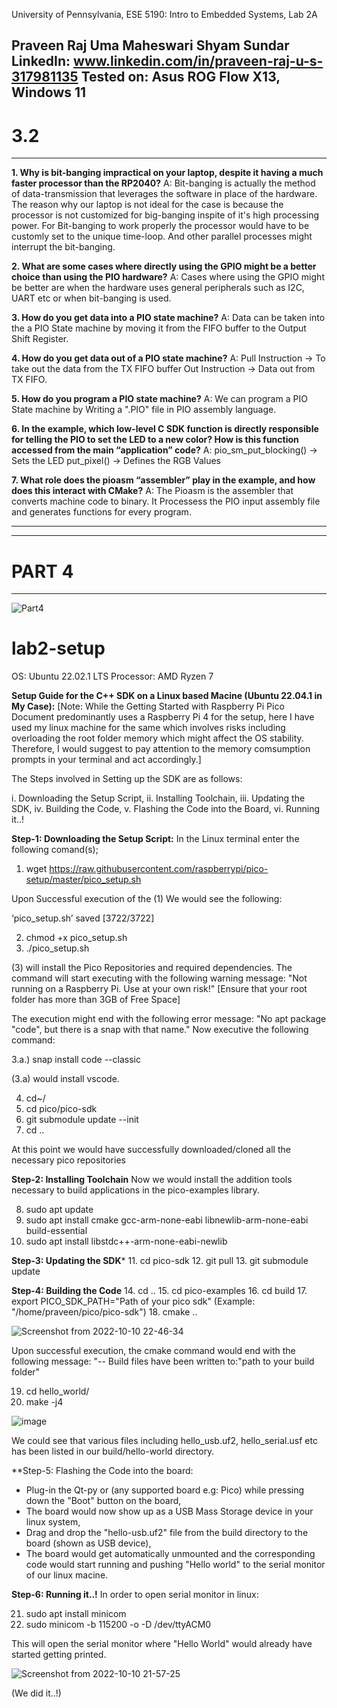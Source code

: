 University of Pennsylvania, ESE 5190: Intro to Embedded Systems, Lab 2A

Praveen Raj Uma Maheswari Shyam Sundar
    LinkedIn: www.linkedin.com/in/praveen-raj-u-s-317981135
Tested on: Asus ROG Flow X13, Windows 11
---------------------------------------------------------------------------------------------------------------------------------------------
# 3.2
----------------------------------------------------------------------------------------------------------------------------------------------
**1. Why is bit-banging impractical on your laptop, despite it having a much faster processor than the RP2040?**
A: Bit-banging is actually the method of data-transmission that leverages the software in place of the hardware. The reason why our laptop is not ideal for the case is because the processor is not customized for big-banging inspite of it's high processing power. For Bit-banging to work properly the processor would have to be customly set to the unique time-loop. And other parallel processes might interrupt the bit-banging.

**2. What are some cases where directly using the GPIO might be a better choice than using the PIO hardware?**
A: Cases where using the GPIO might be better are when the hardware uses general peripherals such as I2C, UART etc or when bit-banging is used. 

**3. How do you get data into a PIO state machine?**
A: Data can be taken into the a PIO State machine by moving it from the FIFO buffer to the Output Shift Register.

**4. How do you get data out of a PIO state machine?**
A: Pull Instruction -> To take out the data from the TX FIFO buffer 
   Out Instruction -> Data out from TX FIFO.
   
**5. How do you program a PIO state machine?**
A: We can program a PIO State machine by Writing a ".PIO" file in PIO assembly language. 

**6. In the example, which low-level C SDK function is directly responsible for telling the PIO to set the LED to a new color? How is this function accessed from the main “application” code?**
A: pio_sm_put_blocking() -> Sets the LED 
   put_pixel() -> Defines the RGB Values
   
**7. What role does the pioasm “assembler” play in the example, and how does this interact with CMake?**
A: The Pioasm is the assembler that converts machine code to binary. It Processess the PIO input assembly file and generates functions for every program.

---------------------------------------------------------------------------------------------------------------------------------------------------------------





--------------------------------------------------------------------------------------------------------------------------------------------------------
# PART 4
---------------------------------------------------------------------------------------------------------------------------------------------------------

![Part4](https://user-images.githubusercontent.com/114270637/202566242-f4b87490-ab9c-466d-b8fa-78984efcb94c.gif)



# lab2-setup

OS: Ubuntu 22.02.1 LTS
Processor: AMD Ryzen 7

**Setup Guide for the C++ SDK on a Linux based Macine (Ubuntu 22.04.1 in My Case):**
[Note: While the Getting Started with Raspberry Pi Pico Document predominantly uses a Raspberry Pi 4 for the setup, here I have used my linux machine for the same which involves risks including overloading the root folder memory which might affect the OS stability. Therefore, I would suggest to pay attention to the memory comsumption prompts in your terminal and act accordingly.]


The Steps involved in Setting up the SDK are as follows:

i. Downloading the Setup Script,
ii. Installing Toolchain,
iii. Updating the SDK,
iv. Building the Code,
v. Flashing the Code into the Board,
vi. Running it..!


**Step-1: Downloading the Setup Script:**
In the Linux terminal enter the following comand(s);

1. wget https://raw.githubusercontent.com/raspberrypi/pico-setup/master/pico_setup.sh

Upon Successful execution of the (1) We would see the following:

‘pico_setup.sh’ saved [3722/3722]

2. chmod +x pico_setup.sh
3. ./pico_setup.sh

(3) will install the Pico Repositories and required dependencies. The command will start executing with the following warning message: "Not running on a Raspberry Pi. Use at your own risk!" [Ensure that your root folder has more than 3GB of Free Space]

The execution might end with the following error message: "No apt package "code", but there is a snap with that name." Now executive the following command:

3.a.) snap install code --classic

(3.a) would install vscode.

4. cd~/
5. cd pico/pico-sdk
6. git submodule update --init
7. cd ..

At this point we would have successfully downloaded/cloned all the necessary pico repositories


**Step-2: Installing Toolchain**
Now we would install the addition tools necessary to build applications in the pico-examples library.

8. sudo apt update
9. sudo apt install cmake gcc-arm-none-eabi libnewlib-arm-none-eabi build-essential
10. sudo apt install libstdc++-arm-none-eabi-newlib

**Step-3: Updating the SDK***
11. cd pico-sdk
12. git pull
13. git submodule update


**Step-4: Building the Code**
14. cd ..
15. cd pico-examples
16. cd build
17. export PICO_SDK_PATH="Path of your pico sdk" (Example: "/home/praveen/pico/pico-sdk")
18. cmake ..

![Screenshot from 2022-10-10 22-46-34](https://user-images.githubusercontent.com/114270637/194985503-1743f35f-2a91-46b4-a0b5-5f223353e9d7.png)

Upon successful execution, the cmake command would end with the following message: "-- Build files have been written to:"path to your build folder"

19. cd hello_world/
20. make -j4

![image](https://user-images.githubusercontent.com/114270637/194985869-65b9c789-2312-409f-a5a1-5f28558b0660.png)

We could see that various files including hello_usb.uf2, hello_serial.usf etc has been listed in our build/hello-world directory.


**Step-5: Flashing the Code into the board:
* Plug-in the Qt-py or (any supported board e.g: Pico) while pressing down the "Boot" button on the board,
* The board would now show up as a USB Mass Storage device in your linux system, 
* Drag and drop the "hello-usb.uf2" file from the build directory to the board (shown as USB device),
* The board would get automatically unmounted and the corresponding code would start running and pushing "Hello world" to the serial monitor of our linux macine.

**Step-6: Running it..!**
In order to open serial monitor in linux:

21. sudo apt install minicom
22. sudo minicom -b 115200 -o -D /dev/ttyACM0

This will open the serial monitor where "Hello World" would already have started getting printed.

![Screenshot from 2022-10-10 21-57-25](https://user-images.githubusercontent.com/114270637/194987398-98b0798d-64cd-4479-8208-0b214d1fbd6f.png)



(We did it..!)


